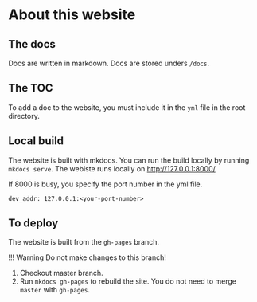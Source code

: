 # About this website

## The docs

Docs are written in markdown. Docs are stored unders `/docs`. 

## The TOC

To add a doc to the website, you must include it in the `yml` file in the root directory.

## Local build

The website is built with mkdocs. You can run the build locally by running `mkdocs serve`. 
The webiste runs locally on http://127.0.0.1:8000/

If 8000 is busy, you specify the port number in the yml file.

`dev_addr: 127.0.0.1:<your-port-number>`

## To deploy

The website is built from the `gh-pages` branch. 

!!! Warning
    Do not make changes to this branch!

1. Checkout master branch.
1. Run `mkdocs gh-pages` to rebuild the site.
    You do not need to merge `master` with `gh-pages`.

